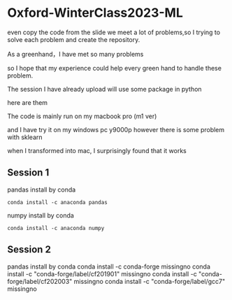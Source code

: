 # Oxford-WinterClass2023-ML
even copy the code from the slide we meet a lot of problems,so I trying to solve each problem and create the repository.  

As a greenhand，I have met so many problems  

so I hope that my experience could help every green hand to handle these problem.  

The session I have already upload will use some package in python  

here are them  

The code is mainly run on my macbook pro (m1 ver)  

and I have try it on my windows pc y9000p however there is some problem with sklearn  

when I transformed into mac, I surprisingly found that it works   


## Session 1  
pandas install by conda  

    conda install -c anaconda pandas 
numpy install by conda  

    conda install -c anaconda numpy  
    
## Session 2  
pandas install by conda
    conda install -c conda-forge missingno
    conda install -c "conda-forge/label/cf201901" missingno
    conda install -c "conda-forge/label/cf202003" missingno
    conda install -c "conda-forge/label/gcc7" missingno 
